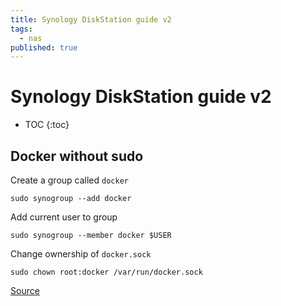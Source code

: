 ```yaml
---
title: Synology DiskStation guide v2
tags:
  - nas
published: true
---
```


# Synology DiskStation guide v2

* TOC
{:toc}

## Docker without sudo 

Create a group called `docker`  

	sudo synogroup --add docker
    
Add current user to group  

	sudo synogroup --member docker $USER
    
Change ownership of `docker.sock` 

	sudo chown root:docker /var/run/docker.sock
    
    
[Source](https://davejansen.com/manage-docker-without-needing-sudo-on-your-synology-nas/)